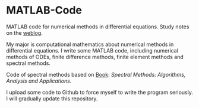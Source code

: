 # MATLAB-Code
MATLAB code for numerical methods in differential equations. Study notes on the [weblog](https://andy123t.github.io/).

My major is computational mathematics about numerical methods in differential equations. I write some MATLAB code, including numerical methods of ODEs, finite difference methods, finite element methods and spectral methods.

Code of spectral methods based on [Book](https://blogs.ntu.edu.sg/wanglilian/book/): *Spectral Methods: Algorithms, Analysis and Applications*.

I upload some code to Github to force myself to write the program seriously. I will gradually update this repository.
